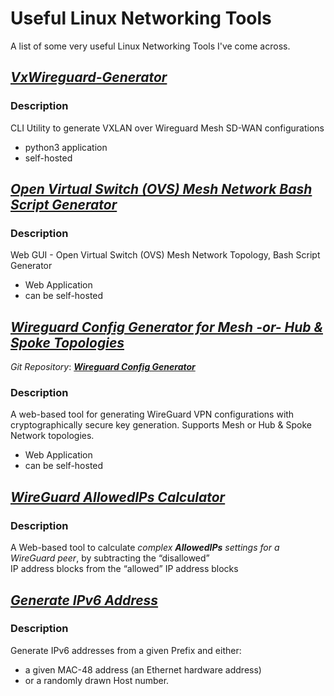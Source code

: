 # Useful Linux Networking Tools

A list of some very useful Linux Networking Tools I've come across.

## ***[VxWireguard-Generator](https://github.com/m13253/VxWireguard-Generator)***
### **Description**
CLI Utility to generate VXLAN over Wireguard Mesh SD-WAN configurations
- python3 application
- self-hosted

## ***[Open Virtual Switch (OVS) Mesh Network Bash Script Generator](https://laraget.com/blog/ovs-mesh-script-generator)***
 
### **Description**
Web GUI - Open Virtual Switch (OVS) Mesh Network Topology, Bash Script Generator
- Web Application
- can be self-hosted
  
## ***[Wireguard Config Generator for Mesh -or- Hub & Spoke Topologies](https://wireguardconfiggenerator.com/mesh-generator/)***
*Git Repository*:  ***[Wireguard Config Generator](https://git.ittavern.com/CaffeineFueled/wireguard-config-generator)***
### **Description**
A web-based tool for generating WireGuard VPN configurations with cryptographically secure key generation. Supports Mesh or Hub & Spoke Network topologies.
- Web Application
- can be self-hosted
  
## ***[WireGuard AllowedIPs Calculator](https://www.procustodibus.com/blog/2021/03/wireguard-allowedips-calculator/)***
### **Description**
A Web-based tool to calculate *complex **AllowedIPs** settings for a WireGuard peer*, by subtracting the “disallowed”    
IP address blocks from the “allowed” IP address blocks

## ***[Generate IPv6 Address](https://github.com/althea-net/generate-ipv6-address)***
### **Description**
Generate IPv6 addresses from a given Prefix and either:
- a given MAC-48 address (an Ethernet hardware address) 
- or a randomly drawn Host number.
